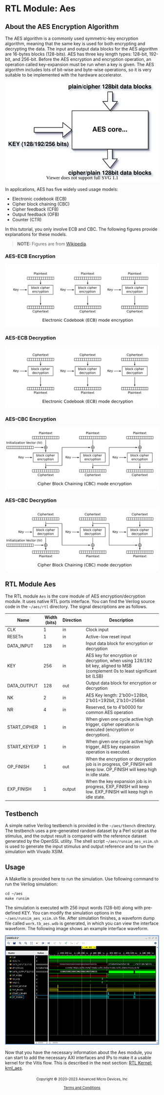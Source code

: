 # RTL Module: Aes

## About the AES Encryption Algorithm

The AES algorithm is a commonly used symmetric-key encryption algorithm, meaning that the same key is used for both encrypting and decrypting the data. The input and output data blocks for the AES algorithm are 16-bytes blocks (128-bits). AES has three key length types: 128-bit, 192-bit, and 256-bit. Before the AES encryption and encryption operation, an operation called key-expansion must be run when a key is given. The AES algorithm includes lots of bit-wise and byte-wise operations, so it is very suitable to be implemented with the hardware accelerator.

![AES-ECB decryption](./images/aes_core.svg)

In applications, AES has five widely used usage models:

* Electronic codebook (ECB)
* Cipher block chaining (CBC)
* Cipher feedback (CFB)
* Output feedback (OFB)
* Counter (CTR)

In this tutorial, you only involve ECB and CBC. The following figures provide explanations for these models.
>**NOTE:** Figures are from [Wikipedia](wikipedia.org).

### AES-ECB Encryption

![AES-ECB encryption](./images/ECB_encryption.svg)

### AES-ECB Decryption

![AES-ECB decryption](./images/ECB_decryption.svg)

### AES-CBC Encryption

![AES-CBC encryption](./images/CBC_encryption.svg)

### AES-CBC Decryption

![AES-CBC decryption](./images/CBC_decryption.svg)

## RTL Module Aes

The RTL module ```Aes``` is the core module of AES encryption/decryption module. It uses native RTL ports interface. You can find the Verilog source code in the `~/aes/rtl` directory. The signal descriptions are as follows.

|Name       |Width (bits)   |Direction  |Description|
|----       |----           |----       |----       |
|CLK        |1              |in         |Clock input|
|RESETn     |1              |in         |Active-low reset input|
|DATA_INPUT |128            |in         |Input data block for encryption or decryption|
|KEY        |256            |in         |AES key for encryption or decryption, when using 128/192 bit key, aligned to MSB (complement 0s to least significant bit (LSB)|
|DATA_OUTPUT|128            |out        |Output data block for encryption or decryption|
|NK         |2              |in         |AES Key length: 2'b00=128bit, 2'b01=192bit, 2'b10=256bit|
|NR         |4              |in         |Reserved, tie to 4'b0000 for common AES operation|
|START_CIPHER|1             |in         |When given one cycle active high trigger, cipher operation is executed (encryption or decryption).|
|START_KEYEXP|1             |in         |When given one cycle active high trigger, AES key expansion operation is executed.|
|OP_FINISH  |1              |out        |When the encryption or decryption job is in progress, OP_FINISH will keep low. OP_FINISH will keep high in idle state.|
|EXP_FINISH |1              |output     |When the key expansion job is in progress, EXP_FINISH will keep low. EXP_FINISH will keep high in idle state.|

## Testbench

A simple native Verilog testbench is provided in the `~/aes/tbench` directory. The testbench uses a pre-generated random dataset by a Perl script as the stimulus, and the output result is compared with the reference dataset generated by the OpenSSL utility. The shell script `~/aes/runsim_aes_xsim.sh` is used to generate the input stimulus and output reference and to run the simulation with Vivado XSIM.

## Usage

A Makefile is provided here to run the simulation. Use following command to run the Verilog simulation:

```
cd ~/aes
make runsim
```

The simulation is executed with 256 input words (128-bit) along with pre-defined KEY. You can modify the simulation options in the `~/aes/runsim_aes_xsim.sh` file. After simulation finishes, a waveform dump file called `work.tb_aes.wdb` is generated, in which you can view the interface waveform. The following image shows an example interface waveform.

![AES waveform](./images/aes_waveform.png)

Now that you have the necessary information about the Aes module, you can start to add the necessary AXI interfaces and IPs to make it a usable kernel for the Vitis flow. This is described in the next section: [RTL Kernel: krnl_aes](./krnl_aes.md).

<p class="sphinxhide" align="center"><sub>Copyright © 2020–2023 Advanced Micro Devices, Inc</sub></p>

<p class="sphinxhide" align="center"><sup><a href="https://www.amd.com/en/corporate/copyright">Terms and Conditions</a></sup></p>
